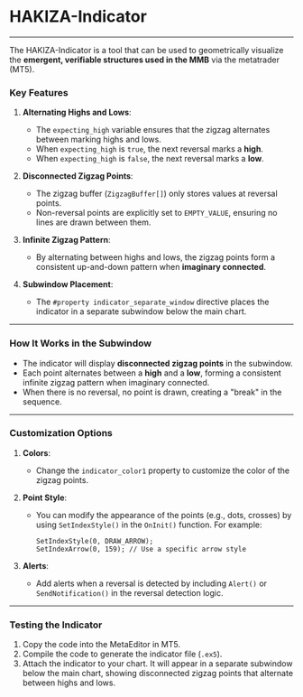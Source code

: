 # HAKIZA-Indicator
---

The HAKIZA-Indicator is a tool that can be used to geometrically visualize the **emergent, verifiable structures used in the MMB** via the metatrader (MT5).

### Key Features

1. **Alternating Highs and Lows**:
   - The `expecting_high` variable ensures that the zigzag alternates between marking highs and lows.
   - When `expecting_high` is `true`, the next reversal marks a **high**.
   - When `expecting_high` is `false`, the next reversal marks a **low**.

2. **Disconnected Zigzag Points**:
   - The zigzag buffer (`ZigzagBuffer[]`) only stores values at reversal points.
   - Non-reversal points are explicitly set to `EMPTY_VALUE`, ensuring no lines are drawn between them.

3. **Infinite Zigzag Pattern**:
   - By alternating between highs and lows, the zigzag points form a consistent up-and-down pattern when **imaginary connected**.

4. **Subwindow Placement**:
   - The `#property indicator_separate_window` directive places the indicator in a separate subwindow below the main chart.

---

### How It Works in the Subwindow
- The indicator will display **disconnected zigzag points** in the subwindow.
- Each point alternates between a **high** and a **low**, forming a consistent infinite zigzag pattern when imaginary connected.
- When there is no reversal, no point is drawn, creating a "break" in the sequence.

---

### Customization Options
1. **Colors**:
   - Change the `indicator_color1` property to customize the color of the zigzag points.

2. **Point Style**:
   - You can modify the appearance of the points (e.g., dots, crosses) by using `SetIndexStyle()` in the `OnInit()` function. For example:
     ```mql5
     SetIndexStyle(0, DRAW_ARROW);
     SetIndexArrow(0, 159); // Use a specific arrow style
     ```

3. **Alerts**:
   - Add alerts when a reversal is detected by including `Alert()` or `SendNotification()` in the reversal detection logic.

---

### Testing the Indicator
1. Copy the code into the MetaEditor in MT5.
2. Compile the code to generate the indicator file (`.ex5`).
3. Attach the indicator to your chart. It will appear in a separate subwindow below the main chart, showing disconnected zigzag points that alternate between highs and lows.
